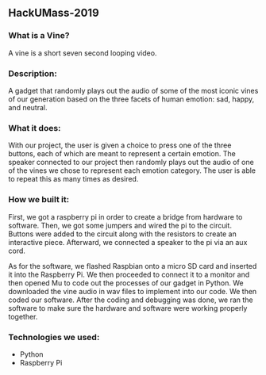 ## HackUMass-2019 

### What is a Vine?
A vine is a short seven second looping video. 

### Description:
A gadget that randomly plays out the audio of some of the most iconic vines of our generation based on the three facets of human emotion: sad, happy, and neutral.

### What it does:
With our project, the user is given a choice to press one of the three buttons, each of which are meant to represent a certain emotion. The speaker connected to our project then randomly plays out the audio of one of the vines we chose to represent each emotion category. The user is able to repeat this as many times as desired.

### How we built it:
First, we got a raspberry pi in order to create a bridge from hardware to software. Then, we got some jumpers and wired the pi to the circuit. Buttons were added to the circuit along with the resistors to create an interactive piece. Afterward, we connected a speaker to the pi via an aux cord.

As for the software, we flashed Raspbian onto a micro SD card and inserted it into the Raspberry Pi. We then proceeded to connect it to a monitor and then opened Mu to code out the processes of our gadget in Python. We downloaded the vine audio in wav files to implement into our code. We then coded our software. After the coding and debugging was done, we ran the software to make sure the hardware and software were working properly together.

### Technologies we used:
- Python  
- Raspberry Pi
